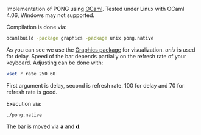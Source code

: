 Implementation of PONG using [OCaml](http://ocaml.org/). Tested under Linux with OCaml 4.06, Windows may not supported.

Compilation is done via:
```bash
ocamlbuild -package graphics -package unix pong.native
```
As you can see we use the [Graphics package](https://caml.inria.fr/pub/docs/manual-ocaml/libref/Graphics.html) for visualization. 
*unix* is used for delay.
Speed of the bar depends partially on the refresh rate of your keyboard.
Adjusting can be done with:
```bash
xset r rate 250 60
```
First argument is delay, second is refresh rate. 100 for delay and 70 for refresh rate is good. 

Execution via:
```bash
./pong.native
```
The bar is moved via **a** and **d**.
